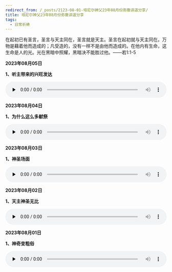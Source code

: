 ```yaml
---
redirect_from: /_posts/2123-08-01-培尼尔神父23年08月份弥撒讲道分享/
title: 培尼尔神父23年08月份弥撒讲道分享
tags:
  - 日常祈祷
---
```


在起初已有圣言，圣言与天主同在，圣言就是天主。圣言在起初就与天主同在。万物是藉着他而造成的；凡受造的，没有一样不是由他而造成的。在他内有生命，这生命是人的光。光在黑暗中照耀，黑暗决不能胜过他。——若1:1-5

**2023年08月05日**

**1、听主带来的兴旺发达**

<audio id="audio" style="width: 100%;height:50px;" controls="controls" preload="none">
      <source id="mp3" src="/2023.08/audio/230805ting.mp3">
</audio>

**2023年08月04日**

**1、为什么这么多献祭**

<audio id="audio" style="width: 100%;height:50px;" controls="controls" preload="none">
      <source id="mp3" src="/2023.08/audio/230804xianji.mp3">
</audio>

**2023年08月03日**

**1、神圣场面**

<audio id="audio" style="width: 100%;height:50px;" controls="controls" preload="none">
      <source id="mp3" src="/2023.08/audio/230803changmian.mp3">
</audio>

**2023年08月02日**

**1、天主神圣无比**

<audio id="audio" style="width: 100%;height:50px;" controls="controls" preload="none">
      <source id="mp3" src="/2023.08/audio/230802shensheng.mp3">
</audio>

**2023年08月01日**

**1、神奇变粗俗**

<audio id="audio" style="width: 100%;height:50px;" controls="controls" preload="none">
      <source id="mp3" src="/2023.08/audio/230801shenqi.mp3">
</audio>
